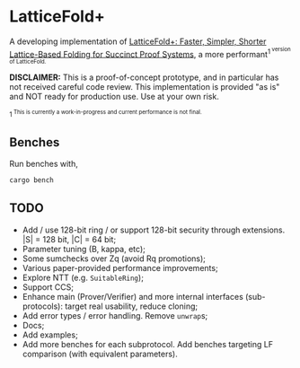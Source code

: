 # LatticeFold+

A developing implementation of [LatticeFold+: Faster, Simpler, Shorter Lattice-Based Folding for Succinct Proof Systems](https://eprint.iacr.org/2025/247), a more performant<sup>1<sup> version of LatticeFold.

**DISCLAIMER:** This is a proof-of-concept prototype, and in particular has not received careful code review. This implementation is provided "as is" and NOT ready for production use. Use at your own risk.

<sup>1<sup> This is currently a work-in-progress and current performance is not final.

## Benches
Run benches with,

```sh
cargo bench
```

## TODO
- Add / use 128-bit ring / or support 128-bit security through extensions. |S| = 128 bit, |C| = 64 bit;
- Parameter tuning (B, kappa, etc);
- Some sumchecks over Zq (avoid Rq promotions);
- Various paper-provided performance improvements;
- Explore NTT (e.g. `SuitableRing`);
- Support CCS;
- Enhance main (Prover/Verifier) and more internal interfaces (sub-protocols): target real usability, reduce cloning;
- Add error types / error handling. Remove `unwrap`s;
- Docs;
- Add examples;
- Add more benches for each subprotocol. Add benches targeting LF comparison (with equivalent parameters).
